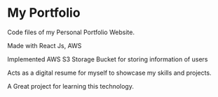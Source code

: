 # My Portfolio
Code files of my Personal Portfolio Website.

Made with React Js, AWS

Implemented AWS S3 Storage Bucket for storing information of users

Acts as a digital resume for myself to showcase my skills and projects.

A Great project for learning this technology.
